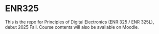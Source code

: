 # ENR325
This is the repo for Principles of Digital Electronics (ENR 325 / ENR 325L), debut 2025 Fall.
Course contents will also be available on Moodle.
